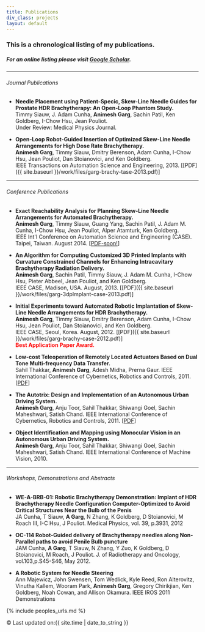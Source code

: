 ```yaml
---
title: Publications
div_class: projects
layout: default
---
```


### This is a chronological listing of my publications.


##### For an online listing please visit [Google Scholar](http://scholar.google.com/citations?user=zp8V7ZMAAAAJ&hl=en).

---

###### Journal Publications
<!--
* **Material Evaluation of PC-ISO for Customized, 3D Printed, Gynecologic 192Ir HDR Brachytherapy Applicators.**  
  Katherine Mellis, Timmy Siauw, Atchar Sudhyadhom, Rajni Sethi, I-Chow Hsu, Jean Pouliot, **Animesh Garg**, Ken Goldberg, J. Adam Cunha.  
  Under Review: Medical Physics Journal.
-->
* **Needle Placement using Patient-Specic, Skew-Line Needle Guides for Prostate HDR Brachytherapy: An Open-Loop Phantom Study.**  
  Timmy Siauw, J. Adam Cunha, **Animesh Garg**, Sachin Patil, Ken Goldberg, I-Chow Hsu, Jean Pouliot.  
  Under Review: Medical Physics Journal.


* **Open-Loop Robot-Guided Insertion of Optimized Skew-Line Needle Arrangements for High Dose Rate Brachytherapy.**  
 **Animesh Garg**, Timmy Siauw, Dmitry Berenson, Adam Cunha, I-Chow Hsu, Jean Pouliot, Dan Stoianovici, and Ken Goldberg.  
 IEEE Transactions on Automation Science and Engineering, 2013.
 \[[PDF]({{ site.baseurl }}/work/files/garg-brachy-tase-2013.pdf)\]

---
###### Conference Publications
* **Exact Reachability Analysis for Planning Skew-Line Needle Arrangements for Automated Brachytherapy.**  
  **Animesh Garg**, Timmy Siauw, Guang Yang, Sachin Patil, J. Adam M. Cunha, I-Chow Hsu, Jean Pouliot, Alper Atamturk, Ken Goldberg.  
  IEEE Int'l Conference on Automation Science and Engineering (CASE). Taipei, Taiwan. August 2014. \[[PDF-soon!]({{site.baseurl}}/work/pubs)\]

* **An Algorithm for Computing Customized 3D Printed Implants with Curvature Constrained Channels for Enhancing Intracavitary Brachytherapy Radiation Delivery.**  
  **Animesh Garg**, Sachin Patil, Timmy Siauw, J. Adam M. Cunha, I-Chow Hsu, Pieter Abbeel, Jean Pouliot, and Ken Goldberg.  
  IEEE CASE, Madison, USA. August, 2013.
  \[[PDF]({{ site.baseurl }}/work/files/garg-3dpImplant-case-2013.pdf)\]

* **Initial Experiments toward Automated Robotic Implantation of Skew-Line Needle Arrangements for HDR Brachytherapy.**  
 **Animesh Garg**, Timmy Siauw, Dmitry Berenson, Adam Cunha, I-Chow Hsu, Jean Pouliot, Dan Stoianovici, and Ken Goldberg.  
 IEEE CASE, Seoul, Korea. August, 2012.
 \[[PDF]({{ site.baseurl }}/work/files/garg-brachy-case-2012.pdf)\]  
 **<font color="red">Best Application Paper Award.</font>**

* **Low-cost Teleoperation of Remotely Located Actuators Based on Dual Tone Multi-frequency Data Transfer.**  
  Sahil Thakkar, **Animesh Garg**, Adesh Midha, Prerna Gaur. IEEE International Conference of Cybernetics, Robotics and Controls, 2011. \[[PDF](http://www.scientific.net/AMR.403-408.4727)\]

* **The Autotrix: Design and Implementation of an Autonomous Urban Driving System.**  
  **Animesh Garg**, Anju Toor, Sahil Thakkar, Shiwangi Goel, Sachin Maheshwari, Satish Chand. IEEE International Conference of Cybernetics, Robotics and Controls, 2011. \[[PDF](http://www.scientific.net/AMR.403-408.3884)\]

* **Object Identification and Mapping using Monocular Vision in an Autonomous Urban Driving System.**  
  **Animesh Garg**, Anju Toor, Sahil Thakkar, Shiwangi Goel, Sachin Maheshwari, Satish Chand. IEEE International Conference of Machine Vision, 2010. 
  <!-- \[[PDF](http://www.ijcte.org/icmv/icmv2010/136-icmv2010-w12016.pdf)\] -->

---
###### Workshops, Demonstrations and Abstracts

* **WE-A-BRB-01: Robotic Brachytherapy Demonstration: Implant of HDR Brachytherapy Needle Configuration Computer-Optimized to Avoid Critical Structures Near the Bulb of the Penis**  
 JA Cunha, T Siauw, **A Garg**, N Zhang, K Goldberg, D Stoianovici, M Roach III, I-C Hsu, J Pouliot. Medical Physics, vol. 39, p.3931, 2012

* **OC-114 Robot-Guided delivery of Brachytherapy needles along Non-Parallel paths to avoid Penile Bulb puncture**  
 JAM Cunha, **A Garg**, T Siauw, N Zhang, Y Zuo, K Goldberg, D Stoianovici, M Roach, J Pouliot. J. of Radiotherapy and Oncology, vol.103,p.S45-S46, May 2012.

* **A Robotic System for Needle Steering**  
Ann Majewicz, John Swensen, Tom Wedlick, Kyle Reed, Ron Alterovitz, Vinutha Kallem, Wooram Park, **Animesh Garg**, Gregory Chirikjian, Ken Goldberg, Noah Cowan, and Allison Okamura.
IEEE IROS 2011 Demonstrations
<!-- Abstract: A live demonstration of robotic needle steering in artificial tissue, as well as videos and posters about models and simulation
s, path planners, controllers, and integration with medical imaging. -->



{% include peoples_urls.md %}


<div class="footer">
&copy; Last updated on:{{ site.time | date_to_string }}
</div>
